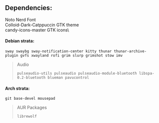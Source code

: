 ## Dependencies:
Noto Nerd Font\
Colloid-Dark-Catppuccin GTK theme\
candy-icons-master GTK icons\
#### Debian strata:
```
sway swaybg sway-notification-center kitty thunar thunar-archive-plugin gvfs xwayland rofi grim slurp grimshot stow imv
```
> Audio
>```
>pulseaudio-utils pulseaudio pulseaudio-module-bluetooth libspa-0.2-bluetooth blueman pavucontrol
>```
#### Arch strata:
```
git base-devel mousepad
```
>AUR Packages
>```
>librewolf
>```
